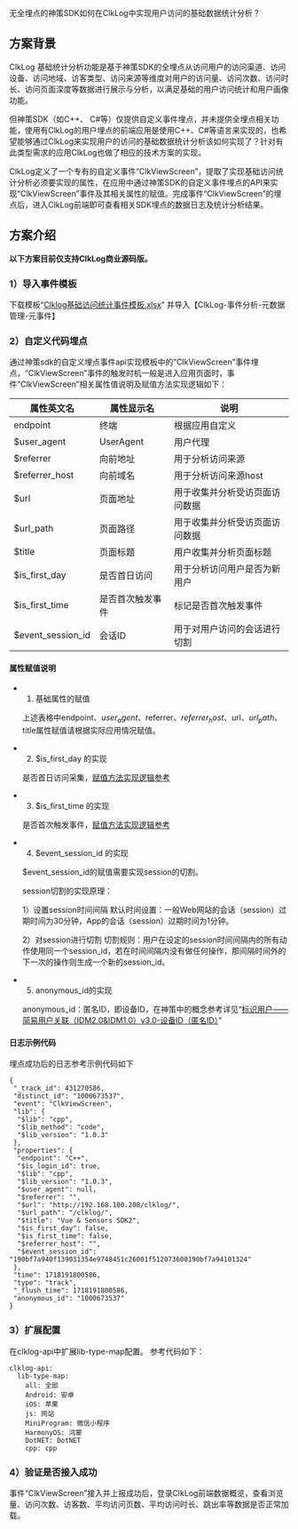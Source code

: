 无全埋点的神策SDK如何在ClkLog中实现用户访问的基础数据统计分析？

## 方案背景

ClkLog 基础统计分析功能是基于神策SDK的全埋点从访问用户的访问渠道、访问设备、访问地域、访客类型、访问来源等维度对用户的访问量、访问次数、访问时长、访问页面深度等数据进行展示与分析，以满足基础的用户访问统计和用户画像功能。<br>

但神策SDK（如C++、 C#等）仅提供自定义事件埋点，并未提供全埋点相关功能，使用有ClkLog的用户埋点的前端应用是使用C++、C#等语言来实现的，也希望能够通过ClkLog来实现用户的访问的基础数据统计分析该如何实现了？针对有此类型需求的应用ClkLog也做了相应的技术方案的实现。<br>

ClkLog定义了一个专有的自定义事件“ClkViewScreen”，提取了实现基础访问统计分析必须要实现的属性，在应用中通过神策SDK的自定义事件埋点的API来实现“ClkViewScreen”事件及其相关属性的赋值。完成事件“ClkViewScreen”的埋点后，进入ClkLog前端即可查看相关SDK埋点的数据日志及统计分析结果。

## 方案介绍

**以下方案目前仅支持ClkLog商业源码版。**

### 1）导入事件模板

下载模板“<a href="https://clklog.com/res/Clklog基础访问统计事件模板.xlsx" target="_blank" rel="noopener" id="clkViewScreenTemplateDownload">Clklog基础访问统计事件模板.xlsx</a>” 并导入【ClkLog-事件分析-元数据管理-元事件】

### 2）自定义代码埋点

通过神策sdk的自定义埋点事件api实现模板中的“ClkViewScreen”事件埋点，“ClkViewScreen”事件的触发时机一般是进入应用页面时，事件“ClkViewScreen”相关属性值说明及赋值方法实现逻辑如下：

| 属性英文名        | 属性显示名       | 说明                           |
| ----------------- | ---------------- | ------------------------------ |
| endpoint          | 终端             | 根据应用自定义                 |
| $user_agent       | UserAgent        | 用户代理                       |
| $referrer         | 向前地址         | 用于分析访问来源               |
| $referrer_host    | 向前域名         | 用于分析访问来源host           |
| $url              | 页面地址         | 用于收集并分析受访页面访问数据 |
| $url_path         | 页面路径         | 用于收集并分析受访页面访问数据 |
| $title            | 页面标题         | 用户收集并分析页面标题         |
| $is_first_day     | 是否首日访问     | 用于分析访问用户是否为新用户   |
| $is_first_time    | 是否首次触发事件 | 标记是否首次触发事件           |
| $event_session_id | 会话ID           | 用于对用户访问的会话进行切割   |

#### 属性赋值说明

- 1) 基础属性的赋值

    上述表格中endpoint、$user_agent、$referrer、$referrer_host、$url、$url_path、$title属性赋值请根据实际应用情况赋值。

- 2) $is_first_day 的实现
  
    是否首日访问采集，[赋值方法实现逻辑参考](https://manual.sensorsdata.cn/sa/latest/zh_cn/%E6%96%B0%E5%A2%9E%E7%94%A8%E6%88%B7%E5%8F%8A%E9%A6%96%E6%97%A5%E9%A6%96%E6%AC%A1%E6%A0%87%E8%AE%B0-136118554.html#id-.%E6%96%B0%E5%A2%9E%E7%94%A8%E6%88%B7%E5%8F%8A%E9%A6%96%E6%97%A5%E9%A6%96%E6%AC%A1%E6%A0%87%E8%AE%B0v2.5-%E6%96%B0%E5%A2%9E%E7%94%A8%E6%88%B7%E6%A0%87%E8%AE%B0%E9%87%87%E9%9B%86)

- 3) $is_first_time 的实现

    是否首次触发事件，[赋值方法实现逻辑参考](https://manual.sensorsdata.cn/sa/latest/zh_cn/%E6%96%B0%E5%A2%9E%E7%94%A8%E6%88%B7%E5%8F%8A%E9%A6%96%E6%97%A5%E9%A6%96%E6%AC%A1%E6%A0%87%E8%AE%B0-136118554.html#id-.%E6%96%B0%E5%A2%9E%E7%94%A8%E6%88%B7%E5%8F%8A%E9%A6%96%E6%97%A5%E9%A6%96%E6%AC%A1%E6%A0%87%E8%AE%B0v2.5-%E6%96%B0%E5%A2%9E%E7%94%A8%E6%88%B7%E6%A0%87%E8%AE%B0%E9%87%87%E9%9B%86)

- 4) $event_session_id 的实现
  
   $event_session_id的赋值需要实现session的切割。  

   session切割的实现原理：

    1）设置session时间间隔
    默认时间设置：一般Web网站的会话（session）过期时间为30分钟，App的会话（session）过期时间为1分钟。

    2）对session进行切割
    切割规则：用户在设定的session时间间隔内的所有动作使用同一个session_id，若在时间间隔内没有做任何操作，那间隔时间外的下一次的操作则生成一个新的session_id。

- 5) anonymous_id的实现

    anonymous_id：匿名ID，即设备ID，在神策中的概念参考详见“[标识用户——简易用户关联（IDM2.0&IDM1.0）v3.0-设备ID（匿名ID）](https://manual.sensorsdata.cn/sa/latest/zh_cn/idm-2-0-idm-1-0-185862540.html#id-.%E6%A0%87%E8%AF%86%E7%94%A8%E6%88%B7%E2%80%94%E2%80%94%E7%AE%80%E6%98%93%E7%94%A8%E6%88%B7%E5%85%B3%E8%81%94%EF%BC%88IDM2.0&IDM1.0%EF%BC%89v3.0-%E8%AE%BE%E5%A4%87ID%EF%BC%88%E5%8C%BF%E5%90%8DID%EF%BC%89)”

#### 日志示例代码

埋点成功后的日志参考示例代码如下

```
{
 "_track_id": 431270586,
 "distinct_id": "1000673537",
 "event": "ClkViewScreen",
 "lib": {
  "$lib": "cpp",
  "$lib_method": "code",
  "$lib_version": "1.0.3"
 },
 "properties": {
  "endpoint": "C++",
  "$is_login_id": true,
  "$lib": "cpp",
  "$lib_version": "1.0.3",
  "$user_agent": null,
  "$referrer": "",
  "$url": "http://192.168.100.208/clklog/",
  "$url_path": "/clklog/",
  "$title": "Vue & Sensors SDK2",
  "$is_first_day": false,
  "$is_first_time": false,
  "$referrer_host": "",
  "$event_session_id": "190bf7a940f139031354e9748451c26001f512073600190bf7a94101324"
 },
 "time": 1718191800586,
 "type": "track",
 "_flush_time": 1718191800586, 
 "anonymous_id": "1000673537" 
}

```

### 3）扩展配置

在clklog-api中扩展lib-type-map配置。
参考代码如下：

```
clklog-api:
  lib-type-map:
    all: 全部
    Android: 安卓
    iOS: 苹果
    js: 网站
    MiniProgram: 微信小程序
    HarmonyOS: 鸿蒙
    DotNET: DotNET
    cpp: cpp
```

### 4）验证是否接入成功

事件“ClkViewScreen”接入并上报成功后，登录ClkLog前端数据概览，查看浏览量、访问次数、访客数、平均访问页数、平均访问时长、跳出率等数据是否正常加载。
